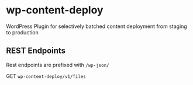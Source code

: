 # wp-content-deploy
WordPress Plugin for selectively batched content deployment from staging to production

## REST Endpoints
Rest endpoints are prefixed with ```/wp-json/```

GET
```wp-content-deploy/v1/files```
